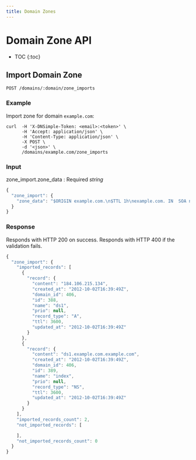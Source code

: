 ```yaml
---
title: Domain Zones
---
```


# Domain Zone API

* TOC
{:toc}


## Import Domain Zone

    POST /domains/:domain/zone_imports

### Example

Import zone for domain `example.com`:

    curl  -H 'X-DNSimple-Token: <email>:<token>' \
          -H 'Accept: application/json' \
          -H 'Content-Type: application/json' \
          -X POST \
          -d '<json>' \
          /domains/example.com/zone_imports

### Input

zone_import.zone_data
: Required _string_

~~~ js
{
  "zone_import": {
    "zone_data": "$ORIGIN example.com.\n$TTL 1h\nexample.com. IN  SOA ns1.dnsimple.com admin.dnsimple.com 2011092001 86400 7200 604800 300\nexample.com. IN NS  ns1.dnsimple.com.\nexample.com. IN NS  ns2.dnsimple.com.\nexample.com. IN NS  ns3.dnsimple.com.\nexample.com. IN NS  ns4.dnsimple.com.\nds1.example.com. 3600 IN  A 184.106.215.134\nindex.example.com. 3600 IN  NS ds1.example.com\n; example.com. 3600 IN  URL http://dnsimple.com\n; www.example.com. 3600 IN  URL https://dnsimple.com"
  }
}
~~~

### Response

Responds with HTTP 200 on success.
Responds with HTTP 400 if the validation fails.

~~~ js
{
  "zone_import": {
    "imported_records": [
      {
        "record": {
          "content": "184.106.215.134",
          "created_at": "2012-10-02T16:39:49Z",
          "domain_id": 406,
          "id": 388,
          "name": "ds1",
          "prio": null,
          "record_type": "A",
          "ttl": 3600,
          "updated_at": "2012-10-02T16:39:49Z"
        }
      },
      {
        "record": {
          "content": "ds1.example.com.example.com",
          "created_at": "2012-10-02T16:39:49Z",
          "domain_id": 406,
          "id": 389,
          "name": "index",
          "prio": null,
          "record_type": "NS",
          "ttl": 3600,
          "updated_at": "2012-10-02T16:39:49Z"
        }
      }
    ],
    "imported_records_count": 2,
    "not_imported_records": [

    ],
    "not_imported_records_count": 0
  }
}
~~~
